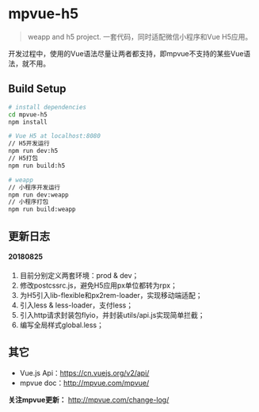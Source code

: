 # mpvue-h5

> weapp and h5 project. 一套代码，同时适配微信小程序和Vue H5应用。

开发过程中，使用的Vue语法尽量让两者都支持，即mpvue不支持的某些Vue语法，就不用。

## Build Setup

``` bash
# install dependencies
cd mpvue-h5
npm install

# Vue H5 at localhost:8080
// H5开发运行
npm run dev:h5
// H5打包
npm run build:h5

# weapp
// 小程序开发运行
npm run dev:weapp
// 小程序打包
npm run build:weapp
```

## 更新日志

#### 20180825
1. 目前分别定义两套环境：prod & dev；
2. 修改postcssrc.js，避免H5应用px单位都转为rpx；
3. 为H5引入lib-flexible和px2rem-loader，实现移动端适配；
4. 引入less & less-loader，支付less；
5. 引入http请求封装包flyio，并封装utils/api.js实现简单拦截；
6. 编写全局样式global.less；

## 其它

- Vue.js Api：https://cn.vuejs.org/v2/api/
- mpvue doc：http://mpvue.com/mpvue/

**关注mpvue更新：** http://mpvue.com/change-log/
